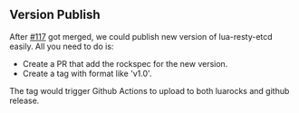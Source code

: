 ## Version Publish

After [#117](https://github.com/api7/lua-resty-etcd/pull/117) got merged, we could publish new version of lua-resty-etcd easily. All you need to do is:

- Create a PR that add the rockspec for the new version.
- Create a tag with format like 'v1.0'.

The tag would trigger Github Actions to upload to both luarocks and github release.
